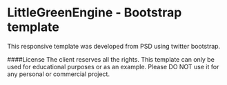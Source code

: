 # LittleGreenEngine - Bootstrap template
This responsive template was developed from PSD using twitter bootstrap.

####License
The client reserves all the rights. This template can only be used for educational purposes or as an example. Please DO NOT use it for any personal or commercial project. 
